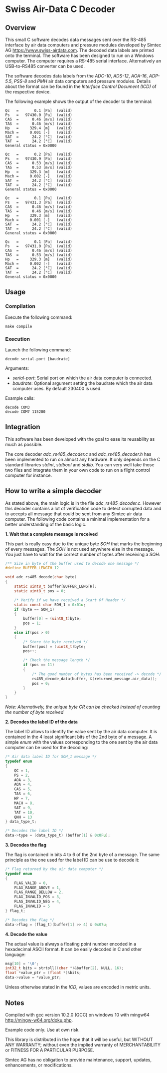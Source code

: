 # Swiss Air-Data C Decoder
  
## Overview

This small C software decodes data messages sent over the RS-485 interface by air data computers and pressure modules developed by Simtec AG <https://www.swiss-airdata.com>. The decoded data labels are printed onto the terminal. The software has been designed to run on a Windows computer. The computer requires a RS-485 serial interface. Alternatively an USB-to-RS485 converter can be used.

The software decodes data labels from the _ADC-10_, _ADS-12_, _AOA-16_, _ADP-5.5_, _PSS-8_ and _PMH_ air data computers and pressure modules. Details about the format can be found in the _Interface Control Document (ICD)_ of the respective device.

The following example shows the output of the decoder to the terminal:

```
Qc   =       0.1 [Pa]  (valid)
Ps   =   97430.0 [Pa]  (valid)
CAS  =      0.46 [m/s] (valid)
TAS  =      0.46 [m/s] (valid)
Hp   =     329.4 [m]   (valid)
Mach =     0.001 [-]   (valid)
SAT  =      24.2 [°C]  (valid)
TAT  =      24.2 [°C]  (valid)
General status = 0x0000

Qc   =       0.2 [Pa]  (valid)
Ps   =   97430.9 [Pa]  (valid)
CAS  =      0.53 [m/s] (valid)
TAS  =      0.53 [m/s] (valid)
Hp   =     329.3 [m]   (valid)
Mach =     0.002 [-]   (valid)
SAT  =      24.2 [°C]  (valid)
TAT  =      24.2 [°C]  (valid)
General status = 0x0000

Qc   =       0.1 [Pa]  (valid)
Ps   =   97431.3 [Pa]  (valid)
CAS  =      0.46 [m/s] (valid)
TAS  =      0.46 [m/s] (valid)
Hp   =     329.3 [m]   (valid)
Mach =     0.001 [-]   (valid)
SAT  =      24.2 [°C]  (valid)
TAT  =      24.2 [°C]  (valid)
General status = 0x0000

Qc   =       0.1 [Pa]  (valid)
Ps   =   97431.0 [Pa]  (valid)
CAS  =      0.46 [m/s] (valid)
TAS  =      0.53 [m/s] (valid)
Hp   =     329.3 [m]   (valid)
Mach =     0.002 [-]   (valid)
SAT  =      24.2 [°C]  (valid)
TAT  =      24.2 [°C]  (valid)
General status = 0x0000
```

## Usage

### Compilation
Execute the following command:

```
make compile
```

### Execution
Launch the following command:
```
decode serial-port [baudrate]
```
Arguments:
- _serial-port_: Serial port on which the air data computer is connected. 
- _baudrate_: Optional argument setting the baudrate which the air data computer uses. By default 230400 is used.

Example calls:
```
decode COM3
decode COM7 115200
```

## Integration

This software has been developed with the goal to ease its reusability as much as possible. 

The core decoder _adc_rs485_decoder.c_ and _adc_rs485_decoder.h_ has been implemented to run on almost any hardware. It only depends on the C standard libraries _stdint_, _stdbool_ and _stdlib_. You can very well take those two files and integrate them in your own code to run on a flight control computer for instance.

## How to write a simple decoder
As stated above, the main logic is in the file _adc_rs485_decoder.c_. However this decoder contains a lot of verification code to detect corrupted data and to accepts all message that could be sent from any Simtec air data computer. The following code contains a minimal implementation for a better understanding of the basic logic.

**1. Wait that a complete message is received**

This part is really easy due to the unique byte _SOH_ that marks the beginning of every messages. The _SOH_ is not used anywhere else in the message. You just have to wait for the correct number of bytes after receiving a _SOH_:

```c
/** Size in byte of the buffer used to decode one message */
#define BUFFER_LENGTH 12

void adc_rs485_decode(char byte)
{
    static uint8_t buffer[BUFFER_LENGTH];
    static uint8_t pos = 0;

    /* Verify if we have received a Start Of Header */
    static const char SOH_1 = 0x01u;
    if (byte == SOH_1)
    {
        buffer[0] = (uint8_t)byte;
        pos = 1;
    }
    else if(pos > 0)
    {
        /* Store the byte received */
        buffer[pos] = (uint8_t)byte;
        pos++;

        /* Check the message length */
        if (pos == 11)
        {
            /* The good number of bytes has been received -> decode */
            rs485_decode_data(buffer, &(returned_message.air_data));
            pos = 0;
        }
    }
}
```

_Note: Alternatively, the unique byte CR can be checked instead of counting the number of byte received_

**2. Decodes the label ID of the data**

The label ID allows to identify the value sent by the air data computer. It is contained in the 4 least significant bits of the 2nd byte of a message. A simple _enum_ with the values corresponding to the one sent by the air data computer can be used for the decoding:

```c
/* Air data label ID for SOH_1 message */
typedef enum 
{
    QC = 1,
    PS = 2,
    AOA = 3,
    AOA = 4,
    CAS = 5,
    TAS = 6,
    HP = 7,
    MACH = 8,
    SAT = 9,
    TAT = 10,
    QNH = 13
} data_type_t;

/* Decodes the label ID */
data->type = (data_type_t) (buffer[1] & 0x0Fu);
```

**3. Decodes the flag**

The flag is contained in bits 4 to 6 of the 2nd byte of a message. The same principle as the one used for the label ID can be use to decode it:

```c
/* Flag returned by the air data computer */
typedef enum
{
    FLAG_VALID = 0,
    FLAG_RANGE_ABOVE = 1,
    FLAG_RANGE_BELLOW = 2,
    FLAG_INVALID_POS = 3,
    FLAG_INVALID_NEG = 4,
    FLAG_INVALID = 5
} flag_t;

/* Decodes the flag */
data->flag = (flag_t)(buffer[1] >> 4) & 0x07u;
```

**4. Decode the value**

The actual value is always a floating point number encoded in a hexadecimal ASCII format. It can be easily decoded in C and other language:

```c
msg[10] = '\0';
int32_t bits = strtoll((char *)&buffer[2], NULL, 16);
float *value_ptr = (float *)&bits;
data->value = *value_ptr;
```

Unless otherwise stated in the _ICD_, values are encoded in metric units.

 ## Notes

Compiled with gcc version 10.2.0 (GCC) on windows 10 with mingw64 <http://mingw-w64.org/doku.php>.

Example code only. Use at own risk.

This library is distributed in the hope that it will be useful, but WITHOUT ANY WARRANTY; without
even the implied warranty of MERCHANTABILITY or FITNESS FOR A PARTICULAR PURPOSE.

Simtec AG has no obligation to provide maintenance, support,  updates, enhancements, or modifications.

